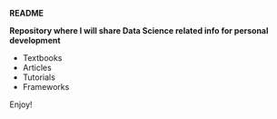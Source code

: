 **README**

**Repository where I will share Data Science related info for personal development**

* Textbooks
* Articles
* Tutorials
* Frameworks

Enjoy!
